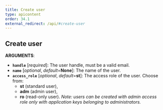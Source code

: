 ```yaml
---
title: Create user
type: apicontent
order: 34.1
external_redirect: /api/#create-user
---
```


## Create user

**ARGUMENTS**:

* **`handle`** [*required*]:
    The user handle, must be a valid email.
* **`name`** [*optional*, *default*=**None**]:
    The name of the user.
* **`access_role`** [*optional*, *default*=**st**]:
    The access role of the user. Choose from:
    *  **st** (standard user),
    *  **adm** (admin user),
    *  **ro** (read-only user).
    *Note: users can be created with admin access role only with application keys belonging to administrators.*
